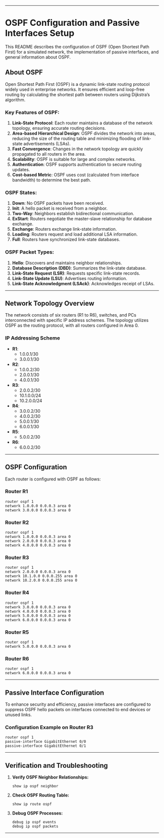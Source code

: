 

---

# OSPF Configuration and Passive Interfaces Setup

This README describes the configuration of OSPF (Open Shortest Path First) for a simulated network, the implementation of passive interfaces, and general information about OSPF.

## About OSPF

Open Shortest Path First (OSPF) is a dynamic link-state routing protocol widely used in enterprise networks. It ensures efficient and loop-free routing by calculating the shortest path between routers using Dijkstra’s algorithm.

### Key Features of OSPF:
1. **Link-State Protocol**: Each router maintains a database of the network topology, ensuring accurate routing decisions.
2. **Area-based Hierarchical Design**: OSPF divides the network into areas, reducing the size of the routing table and minimizing flooding of link-state advertisements (LSAs).
3. **Fast Convergence**: Changes in the network topology are quickly propagated to all routers in the area.
4. **Scalability**: OSPF is suitable for large and complex networks.
5. **Authentication**: OSPF supports authentication to secure routing updates.
6. **Cost-based Metric**: OSPF uses cost (calculated from interface bandwidth) to determine the best path.

### OSPF States:
1. **Down**: No OSPF packets have been received.
2. **Init**: A hello packet is received from a neighbor.
3. **Two-Way**: Neighbors establish bidirectional communication.
4. **ExStart**: Routers negotiate the master-slave relationship for database exchange.
5. **Exchange**: Routers exchange link-state information.
6. **Loading**: Routers request and load additional LSA information.
7. **Full**: Routers have synchronized link-state databases.

### OSPF Packet Types:
1. **Hello**: Discovers and maintains neighbor relationships.
2. **Database Description (DBD)**: Summarizes the link-state database.
3. **Link-State Request (LSR)**: Requests specific link-state records.
4. **Link-State Update (LSU)**: Advertises routing information.
5. **Link-State Acknowledgment (LSAck)**: Acknowledges receipt of LSAs.

---

## Network Topology Overview

The network consists of six routers (R1 to R6), switches, and PCs interconnected with specific IP address schemes. The topology utilizes OSPF as the routing protocol, with all routers configured in Area 0.

### IP Addressing Scheme
- **R1**: 
  - 1.0.0.1/30
  - 3.0.0.1/30
- **R2**: 
  - 1.0.0.2/30
  - 2.0.0.1/30
  - 4.0.0.1/30
- **R3**: 
  - 2.0.0.2/30
  - 10.1.0.0/24
  - 10.2.0.0/24
- **R4**: 
  - 3.0.0.2/30
  - 4.0.0.2/30
  - 5.0.0.1/30
  - 6.0.0.1/30
- **R5**: 
  - 5.0.0.2/30
- **R6**: 
  - 6.0.0.2/30

---

## OSPF Configuration

Each router is configured with OSPF as follows:

### Router R1
```plaintext
router ospf 1
network 1.0.0.0 0.0.0.3 area 0
network 3.0.0.0 0.0.0.3 area 0
```

### Router R2
```plaintext
router ospf 1
network 1.0.0.0 0.0.0.3 area 0
network 2.0.0.0 0.0.0.3 area 0
network 4.0.0.0 0.0.0.3 area 0
```

### Router R3
```plaintext
router ospf 1
network 2.0.0.0 0.0.0.3 area 0
network 10.1.0.0 0.0.0.255 area 0
network 10.2.0.0 0.0.0.255 area 0
```

### Router R4
```plaintext
router ospf 1
network 3.0.0.0 0.0.0.3 area 0
network 4.0.0.0 0.0.0.3 area 0
network 5.0.0.0 0.0.0.3 area 0
network 6.0.0.0 0.0.0.3 area 0
```

### Router R5
```plaintext
router ospf 1
network 5.0.0.0 0.0.0.3 area 0
```

### Router R6
```plaintext
router ospf 1
network 6.0.0.0 0.0.0.3 area 0
```

---

## Passive Interface Configuration

To enhance security and efficiency, passive interfaces are configured to suppress OSPF hello packets on interfaces connected to end devices or unused links.

### Configuration Example on Router R3
```plaintext
router ospf 1
passive-interface GigabitEthernet 0/0
passive-interface GigabitEthernet 0/1
```

---

## Verification and Troubleshooting

1. **Verify OSPF Neighbor Relationships:**
   ```plaintext
   show ip ospf neighbor
   ```
2. **Check OSPF Routing Table:**
   ```plaintext
   show ip route ospf
   ```
3. **Debug OSPF Processes:**
   ```plaintext
   debug ip ospf events
   debug ip ospf packets
   ```

---

